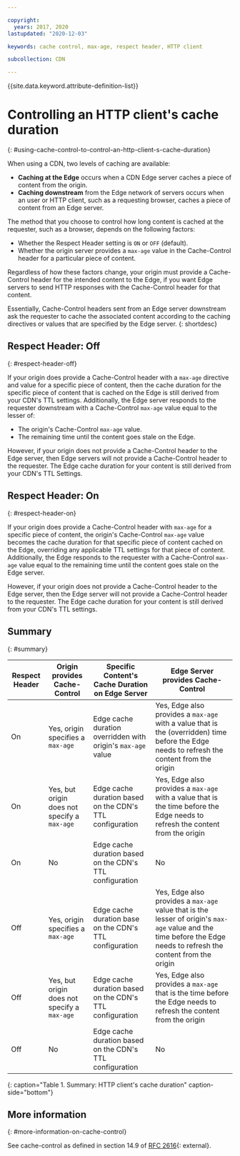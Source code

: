```yaml
---

copyright:
  years: 2017, 2020
lastupdated: "2020-12-03"

keywords: cache control, max-age, respect header, HTTP client

subcollection: CDN

---
```


{{site.data.keyword.attribute-definition-list}}

# Controlling an HTTP client's cache duration
{: #using-cache-control-to-control-an-http-client-s-cache-duration}

When using a CDN, two levels of caching are available:

* **Caching at the Edge** occurs when a CDN Edge server caches a piece of content from the origin.
* **Caching downstream** from the Edge network of servers occurs when an user or HTTP client, such as a requesting browser, caches a piece of content from an Edge server.

The method that you choose to control how long content is cached at the requester, such as a browser, depends on the following factors:

* Whether the Respect Header setting is `ON` or `OFF` (default).
* Whether the origin server provides a `max-age` value in the Cache-Control header for a particular piece of content.

Regardless of how these factors change, your origin must provide a Cache-Control header for the intended content to the Edge, if you want Edge servers to send HTTP responses with the Cache-Control header for that content.

Essentially, Cache-Control headers sent from an Edge server downstream ask the requester to cache the associated content according to the caching directives or values that are specified by the Edge server.
{: shortdesc}

## Respect Header: Off
{: #respect-header-off}

If your origin does provide a Cache-Control header with a `max-age` directive and value for a specific piece of content, then the cache duration for the specific piece of content that is cached on the Edge is still derived from your CDN's TTL settings. Additionally, the Edge server responds to the requester downstream with a Cache-Control `max-age` value equal to the lesser of:

* The origin's Cache-Control `max-age` value.
* The remaining time until the content goes stale on the Edge.

However, if your origin does not provide a Cache-Control header to the Edge server, then Edge servers will not provide a Cache-Control header to the requester. The Edge cache duration for your content is still derived from your CDN's TTL Settings.

## Respect Header: On
{: #respect-header-on}

If your origin does provide a Cache-Control header with `max-age` for a specific piece of content, the origin's Cache-Control `max-age` value becomes the cache duration for that specific piece of content cached on the Edge, overriding any applicable TTL settings for that piece of content. Additionally, the Edge responds to the requester with a Cache-Control `max-age` value equal to the remaining time until the content goes stale on the Edge server.

However, if your origin does not provide a Cache-Control header to the Edge server, then the Edge server will not provide a Cache-Control header to the requester. The Edge cache duration for your content is still derived from your CDN's TTL settings.

## Summary
{: #summary}

|Respect Header|Origin provides Cache-Control|Specific Content's Cache Duration on Edge Server|Edge Server provides Cache-Control|
|---|---|---|---|
|On|Yes, origin specifies a `max-age`|Edge cache duration overridden with origin's `max-age` value|Yes, Edge also provides a `max-age` with a value that is the (overridden) time before the Edge needs to refresh the content from the origin|
|On|Yes, but origin does not specify a `max-age`|Edge cache duration based on the CDN's TTL configuration|Yes, Edge also provides a `max-age` with a value that is the time before the Edge needs to refresh the content from the origin|
|On|No|Edge cache duration based on the CDN's TTL configuration|No|
|Off|Yes, origin specifies a `max-age`|Edge cache duration base on the CDN's TTL configuration|Yes, Edge also provides a `max-age` value that is the lesser of origin's `max-age` value and the time before the Edge needs to refresh the content from the origin|
|Off|Yes, but origin does not specify a `max-age`|Edge cache duration based on the CDN's TTL configuration|Yes, Edge also provides a `max-age` that is the time before the Edge needs to refresh the content from the origin|
|Off|No|Edge cache duration based on the CDN's TTL configuration|No|
{: caption="Table 1.  Summary: HTTP client's cache duration" caption-side="bottom"}

## More information
{: #more-information-on-cache-control}

See cache-control as defined in section 14.9 of [RFC 2616](https://www.ietf.org/rfc/rfc2616.txt){: external}.
